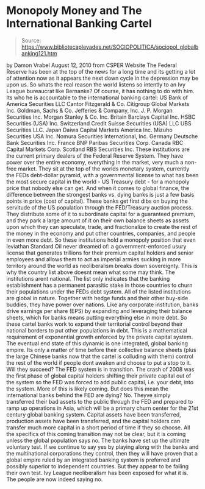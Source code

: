 # Monopoly Money and The International Banking Cartel

> Source: https://www.bibliotecapleyades.net/SOCIOPOLITICA/sociopol_globalbanking121.htm

by Damon Vrabel
August 12, 2010
from
CSPER Website
The
Federal Reserve has been at the top of the news for a long time
and its getting a lot of attention now as it appears the next down cycle in
the depression may be upon us.
So whats the real reason the world listens so
intently to an Ivy League bureaucrat like Bernanke? Of course, it has
nothing to do with him.
Its who he is accountable to the
international banking cartel:
US
Bank of America Securities LLC
Cantor Fitzgerald & Co.
Citigroup Global Markets Inc.
Goldman, Sachs & Co.
Jefferies & Company, Inc.
J. P. Morgan Securities Inc.
Morgan Stanley & Co. Inc.
Britain
Barclays Capital Inc.
HSBC Securities (USA) Inc.
Switzerland
Credit Suisse Securities (USA)
LLC
UBS Securities LLC.
Japan
Daiwa Capital Markets America
Inc.
Mizuho Securities USA Inc.
Nomura Securities International, Inc.
Germany
Deutsche Bank Securities Inc.
France
BNP Paribas Securities Corp.
Canada
RBC Capital Markets Corp.
Scotland
RBS Securities Inc.
These institutions are the current primary
dealers of
the Federal Reserve System.
They have power over the entire economy,
everything in the market, very much a non-free market. They sit at the top
of the worlds monetary system, currently the FEDs debt-dollar pyramid,
with a governmental license to what has been the most secure capital in the
world - US Treasury debt - for a monopoly price that nobody else can get.
And when it comes to global finance, the
difference between the strongest banks vs. dying banks is just a few
basis points in price (cost of capital).
These banks get first dibs on buying the servitude of the US population
through the FED/Treasury auction process. They distribute some of it to
subordinate capital for a guaranteed premium, and they park a large amount
of it on their own balance sheets as assets upon which they can speculate,
trade, and fractionalize to create the rest of the money in the economy and
put other countries, companies, and people in even more debt.
So these institutions hold a monopoly position
that even leviathan Standard Oil never dreamed of:
a government-enforced usury license
that generates trillions for their premium capital holders and senior
employees and allows them to act as imperial armies sucking in more
territory around the world as neoliberalism breaks down sovereignty.
This is why the country list above doesnt mean
what some may think. The institutions arent national.
The list only indicates that the banking
establishment has a permanent parasitic stake in those countries to churn
their populations under the FEDs debt system. All of the listed
institutions are global in nature.
Together with
hedge funds and their other buy-side
buddies, they have power over nations. Like any corporate institution, banks
drive earnings per share (EPS) by expanding and leveraging their balance
sheets, which for banks means putting everything else in more debt. So these
cartel banks work to expand their territorial control beyond their national
borders to put other populations in debt.
This is a mathematical requirement of
exponential growth enforced by the private capital system.
The eventual end state of this dynamic is one
integrated, global banking empire. Its only a matter of time before their
collective balance sheets (plus the large Chinese banks now that the cartel
is colluding with them) control the rest of the world if people dont
awaken and choose to put a stop to it.
Will they succeed? The FED system is in transition.
The
crash
of 2008 was the first phase of global capital holders shifting
their private capital out of the system so the FED was forced to add public
capital, i.e. your debt, into the system. More of this is likely coming.
But does this mean the international banks
behind the FED are dying? No. Theyve simply transferred their bad assets to
the public through the FED and prepared to ramp up operations in Asia, which
will be a primary churn center for the 21st century
global banking system.
Capital assets have been transferred, production
assets have been transferred, and the capital holders can transfer much more
capital in a short period of time if they so choose.
All the specifics of this coming transition may not be clear, but it is
coming unless the global population says no. The banks have
set up the ultimate voluntary test.
If we continue to say yes by playing
along with the banks and the multinational corporations they control, then
they will have proven that a global empire ruled by an integrated banking
system is preferred and possibly superior to independent countries. But they
appear to be failing their own test.
Ivy League neoliberalism has been exposed
for what it is.
The people are now indeed saying no.
